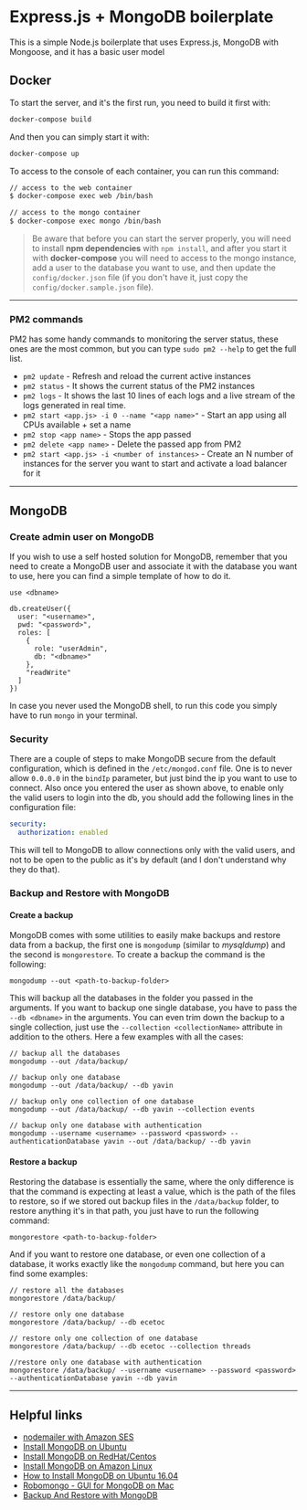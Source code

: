 # Express.js + MongoDB boilerplate

This is a simple Node.js boilerplate that uses Express.js, MongoDB with Mongoose, and it has a basic user model

## Docker

To start the server, and it's the first run, you need to build it first with:

```bash
docker-compose build
```

And then you can simply start it with:

```bash
docker-compose up
```

To access to the console of each container, you can run this command:

```bash
// access to the web container
$ docker-compose exec web /bin/bash

// access to the mongo container
$ docker-compose exec mongo /bin/bash
```

> Be aware that before you can start the server properly, you will need to install **npm dependencies** with `npm install`, and after you start it with **docker-compose** you will need to access to the mongo instance, add a user to the database you want to use, and then update the `config/docker.json` file (if you don't have it, just copy the `config/docker.sample.json` file).

---

### PM2 commands

PM2 has some handy commands to monitoring the server status, these ones are the most common, but you can type `sudo pm2 --help` to get the full list.

- `pm2 update` - Refresh and reload the current active instances
- `pm2 status` - It shows the current status of the PM2 instances
- `pm2 logs` - It shows the last 10 lines of each logs and a live stream of the logs generated in real time.
- `pm2 start <app.js> -i 0 --name "<app name>"` - Start an app using all CPUs available + set a name
- `pm2 stop <app name>` - Stops the app passed
- `pm2 delete <app name>` - Delete the passed app from PM2
- `pm2 start <app.js> -i <number of instances>` - Create an N number of instances for the server you want to start and activate a load balancer for it

---

## MongoDB

### Create admin user on MongoDB

If you wish to use a self hosted solution for MongoDB, remember that you need to create a MongoDB user and associate it with the database you want to use, here you can find a simple template of how to do it.

```
use <dbname>

db.createUser({
  user: "<username>",
  pwd: "<password>",
  roles: [
    {
      role: "userAdmin",
      db: "<dbname>"
    },
    "readWrite"
  ]
})
```

In case you never used the MongoDB shell, to run this code you simply have to run `mongo` in your terminal.

### Security

There are a couple of steps to make MongoDB secure from the default configuration, which is defined in the `/etc/mongod.conf` file.
One is to never allow `0.0.0.0` in the `bindIp` parameter, but just bind the ip you want to use to connect.
Also once you entered the user as shown above, to enable only the valid users to login into the db, you should add the following lines in the configuration file:

```yaml
security:
  authorization: enabled
```

This will tell to MongoDB to allow connections only with the valid users, and not to be open to the public as it's by default (and I don't understand why they do that).

### Backup and Restore with MongoDB

#### Create a backup

MongoDB comes with some utilities to easily make backups and restore data from a backup, the first one is `mongodump` (similar to *mysqldump*) and the second is `mongorestore`.
To create a backup the command is the following:

```
mongodump --out <path-to-backup-folder>
```

This will backup all the databases in the folder you passed in the arguments. If you want to backup one single database, you have to pass the `--db <dbname>` in the arguments. You can even trim down the backup to a single collection, just use the `--collection <collectionName>` attribute in addition to the others.
Here a few examples with all the cases:

```
// backup all the databases
mongodump --out /data/backup/

// backup only one database
mongodump --out /data/backup/ --db yavin

// backup only one collection of one database
mongodump --out /data/backup/ --db yavin --collection events

// backup only one database with authentication
mongodump --username <username> --password <password> --authenticationDatabase yavin --out /data/backup/ --db yavin
```

#### Restore a backup

Restoring the database is essentially the same, where the only difference is that the command is expecting at least a value, which is the path of the files to restore, so if we stored out backup files in the `/data/backup` folder, to restore anything it's in that path, you just have to run the following command:

```
mongorestore <path-to-backup-folder>
```

And if you want to restore one database, or even one collection of a database, it works exactly like the `mongodump` command, but here you can find some examples:

```
// restore all the databases
mongorestore /data/backup/

// restore only one database
mongorestore /data/backup/ --db ecetoc

// restore only one collection of one database
mongorestore /data/backup/ --db ecetoc --collection threads

//restore only one database with authentication
mongorestore /data/backup/ --username <username> --password <password> --authenticationDatabase yavin --db yavin
```

---

## Helpful links

* [nodemailer with Amazon SES](https://nodemailer.com/transports/ses/)
* [Install MongoDB on Ubuntu](https://docs.mongodb.com/manual/tutorial/install-mongodb-on-ubuntu/)
* [Install MongoDB on RedHat/Centos](https://docs.mongodb.com/manual/tutorial/install-mongodb-on-red-hat/)
* [Install MongoDB on Amazon Linux](https://docs.mongodb.com/v3.4/tutorial/install-mongodb-on-amazon/)
* [How to Install MongoDB on Ubuntu 16.04](https://www.digitalocean.com/community/tutorials/how-to-install-mongodb-on-ubuntu-16-04)
* [Robomongo - GUI for MongoDB on Mac](https://robomongo.org/download)
* [Backup And Restore with MongoDB](https://docs.mongodb.com/manual/tutorial/backup-and-restore-tools/)